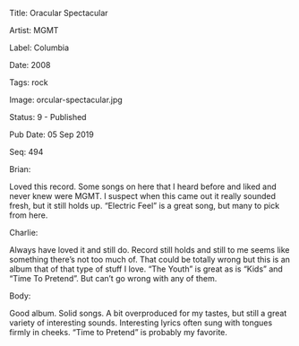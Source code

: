 Title:  Oracular Spectacular

Artist: MGMT

Label:  Columbia

Date:   2008

Tags:   rock

Image:  orcular-spectacular.jpg

Status: 9 - Published

Pub Date: 05 Sep 2019

Seq:    494

Brian: 

Loved this record. Some songs on here that I heard before and liked and never knew were MGMT. I suspect when this came out it really sounded fresh, but it still holds up. “Electric Feel” is a great song, but many to pick from here. 


Charlie: 

Always have loved it and still do. Record still holds and still to me seems like something there’s not too much of. That could be totally wrong but this is an album that of that type of stuff I love. “The Youth” is great as is “Kids” and “Time To Pretend”. But can’t go wrong with any of them.


Body: 

Good album. Solid songs. A bit overproduced for my tastes, but still a great variety of interesting sounds. Interesting lyrics often sung with tongues firmly in cheeks. “Time to Pretend” is probably my favorite. 

